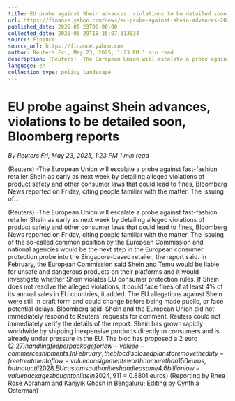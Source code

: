 ```yaml
---
title: EU probe against Shein advances, violations to be detailed soon, Bloomberg reports
url: https://finance.yahoo.com/news/eu-probe-against-shein-advances-202308505.html
published_date: 2025-05-23T00:00:00
collected_date: 2025-05-29T18:35:07.313834
source: Finance
source_url: https://finance.yahoo.com
author: Reuters Fri, May 23, 2025, 1:23 PM 1 min read
description: (Reuters) -The European Union will escalate a probe against fast-fashion retailer Shein as early as next week by detailing alleged violations of product safety and other consumer laws that could lead to fines, Bloomberg News reported on Friday, citing people familiar with the matter. The issuing of...
language: en
collection_type: policy_landscape
---
```


# EU probe against Shein advances, violations to be detailed soon, Bloomberg reports

*By Reuters Fri, May 23, 2025, 1:23 PM 1 min read*

(Reuters) -The European Union will escalate a probe against fast-fashion retailer Shein as early as next week by detailing alleged violations of product safety and other consumer laws that could lead to fines, Bloomberg News reported on Friday, citing people familiar with the matter. The issuing of...

(Reuters) -The European Union will escalate a probe against fast-fashion retailer Shein as early as next week by detailing alleged violations of product safety and other consumer laws that could lead to fines, Bloomberg News reported on Friday, citing people familiar with the matter. The issuing of the so-called common position by the European Commission and national agencies would be the next step in the European consumer protection probe into the Singapore-based retailer, the report said. In February, the European Commission said Shein and Temu would be liable for unsafe and dangerous products on their platforms and it would investigate whether Shein violates EU consumer protection rules. If Shein does not resolve the alleged violations, it could face fines of at least 4% of its annual sales in EU countries, it added. The EU allegations against Shein were still in draft form and could change before being made public, or face potential delays, Bloomberg said. Shein and the European Union did not immediately respond to Reuters' requests for comment. Reuters could not immediately verify the details of the report. Shein has grown rapidly worldwide by shipping inexpensive products directly to consumers and is already under pressure in the EU. The bloc has proposed a 2 euro ($2.27) handling fee per package for low-value e-commerce shipments. In February, the bloc disclosed plans to remove the duty-free treatment of low-value consignments worth no more than 150 euros, but not until 2028. EU customs authorities handled some 4.6 billion low-value packages bought online in 2024, 91% of them coming from China and a doubling from 2023. ($1 = 0.8801 euros) (Reporting by Rhea Rose Abraham and Kanjyik Ghosh in Bengaluru; Editing by Cynthia Osterman)